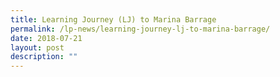 ```yaml
---
title: Learning Journey (LJ) to Marina Barrage
permalink: /lp-news/learning-journey-lj-to-marina-barrage/
date: 2018-07-21
layout: post
description: ""
---
```

